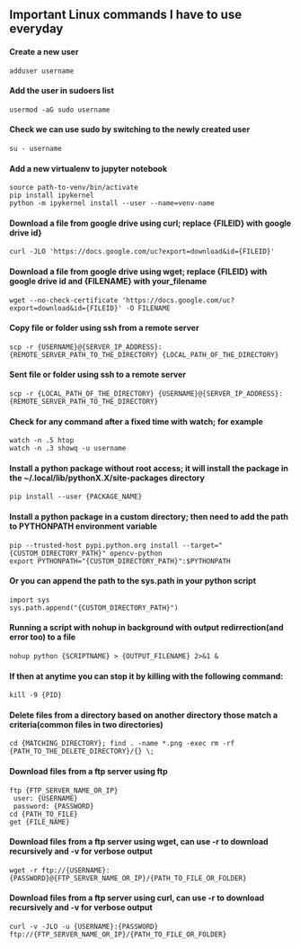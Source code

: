 ## Important Linux commands I have to use everyday


#### Create a new user

 ```
 adduser username
 ```
  
#### Add the user in sudoers list
  
 ```
 usermod -aG sudo username
 ```

#### Check we can use sudo by switching to the newly created user
  
 ```
 su - username
 ```
 
 #### Add a new virtualenv to jupyter notebook
  
 ```
 source path-to-venv/bin/activate
 pip install ipykernel
 python -m ipykernel install --user --name=venv-name
 ```
 
  #### Download a file from google drive using curl; replace {FILEID} with google drive id}
  
 ```
 curl -JLO 'https://docs.google.com/uc?export=download&id={FILEID}'
 ```
 
   #### Download a file from google drive using wget; replace {FILEID} with google drive id and {FILENAME} with your_filename
  
 ```
 wget --no-check-certificate 'https://docs.google.com/uc?export=download&id={FILEID}' -O FILENAME
 ```
   #### Copy file or folder using ssh from a remote server
  
 ```
 scp -r {USERNAME}@{SERVER_IP_ADDRESS}:{REMOTE_SERVER_PATH_TO_THE_DIRECTORY} {LOCAL_PATH_OF_THE_DIRECTORY}
 ```
   #### Sent file or folder using ssh to a remote server
  
 ```
 scp -r {LOCAL_PATH_OF_THE_DIRECTORY} {USERNAME}@{SERVER_IP_ADDRESS}:{REMOTE_SERVER_PATH_TO_THE_DIRECTORY}
 ```
   #### Check for any command after a fixed time with watch; for example
  
 ```
 watch -n .5 htop
 watch -n .3 showq -u username
 ```

   #### Install a python package without root access; it will install the package in the ~/.local/lib/pythonX.X/site-packages directory
  
 ```
 pip install --user {PACKAGE_NAME}
 ```
 
   #### Install a python package in a custom directory; then need to add the path to PYTHONPATH environment variable
  
 ```
 pip --trusted-host pypi.python.org install --target="{CUSTOM_DIRECTORY_PATH}" opencv-python
 export PYTHONPATH="{CUSTOM_DIRECTORY_PATH}":$PYTHONPATH
 ```
   #### Or you can append the path to the sys.path in your python script
  
 ```
import sys
sys.path.append("{CUSTOM_DIRECTORY_PATH}")
 ```
   #### Running a script with nohup in background with output redirrection(and error too) to a file 
  
 ```
nohup python {SCRIPTNAME} > {OUTPUT_FILENAME} 2>&1 &
 ```
 
   #### If then at anytime you can stop it by killing with the following command:
  
 ```
kill -9 {PID}
 ```
 
   #### Delete files from a directory based on another directory those match a criteria(common files in two directories)
  
 ```
cd {MATCHING_DIRECTORY}; find . -name *.png -exec rm -rf {PATH_TO_THE_DELETE_DIRECTORY}/{} \;
 ```
   #### Download files from a ftp server using ftp
  
 ```
ftp {FTP_SERVER_NAME_OR_IP}
  user: {USERNAME}
  password: {PASSWORD}
cd {PATH_TO_FILE}
get {FILE_NAME}
 ``` 
   #### Download files from a ftp server using wget, can use -r to download recursively and -v for verbose output
  
 ```
wget -r ftp://{USERNAME}:{PASSWORD}@{FTP_SERVER_NAME_OR_IP}/{PATH_TO_FILE_OR_FOLDER}
 ```
   #### Download files from a ftp server using curl, can use -r to download recursively and -v for verbose output
  
 ```
curl -v -JLO -u {USERNAME}:{PASSWORD} ftp://{FTP_SERVER_NAME_OR_IP}/{PATH_TO_FILE_OR_FOLDER}
 ```
